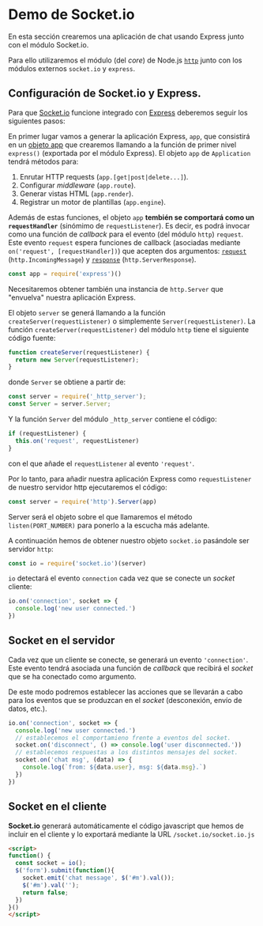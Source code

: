 # Demo de Socket.io
En esta sección crearemos una aplicación de chat usando Express junto con el módulo Socket.io.

Para ello utilizaremos el módulo (del _core_) de Node.js [`http`](https://nodejs.org/dist/latest-v6.x/docs/api/http.html) junto con los módulos externos `socket.io` y `express`.

## Configuración de Socket.io y Express.
Para que [Socket.io](Socket.io) funcione integrado con [Express](http://expressjs.com/) deberemos seguir los siguientes pasos:

En primer lugar vamos a generar la aplicación Express, `app`, que consistirá en un [objeto app](http://expressjs.com/en/4x/api.html#app) que crearemos llamando a la función de primer nivel `express()` (exportada por el módulo Express). El objeto `app` de `Application` tendrá métodos para:
1. Enrutar HTTP requests (`app.[get|post|delete...]`).
2. Configurar _middleware_ (`app.route`).
3. Generar vistas HTML (`app.render`).
4. Registrar un motor de plantillas (`app.engine`).

Además de estas funciones, el objeto `app` **tembién se comportará como un `requestHandler`** (sinómimo de `requestListener`). Es decir, es podrá invocar como una función de _callback_ para el evento (del módulo `http`) `request`. Este evento `request` espera funciones de callback (asociadas mediante `on('request', [requestHandler])`) que acepten dos argumentos: [`request`](https://nodejs.org/dist/latest-v6.x/docs/api/http.html#http_class_http_incomingmessage) (`http.IncomingMessage`) y [`response`](https://nodejs.org/dist/latest-v6.x/docs/api/http.html#http_class_http_serverresponse) (`http.ServerResponse`).

```javascript
const app = require('express')()
```
Necesitaremos obtener también una instancia de `http.Server` que "envuelva" nuestra aplicación Express.

El objeto `server` se generá llamando a la función `createServer(requestListener)` o simplemente `Server(requestListener)`.
La función `createServer(requestListener)` del módulo `http` tiene el siguiente código fuente:
```javascript
function createServer(requestListener) {
  return new Server(requestListener);
}
```
donde `Server` se obtiene a partir de: 
```javascript
const server = require('_http_server');
const Server = server.Server;
```

Y la función `Server` del módulo `_http_server` contiene el código:
```javascript
if (requestListener) {
  this.on('request', requestListener) 
}
``` 
con el que añade el `requestListener` al evento `'request'`.

Por lo tanto, para añadir nuestra aplicación Express como `requestListener` de nuestro servidor http ejecutaremos el código:
```javascript
const server = require('http').Server(app)
```
Server será el objeto sobre el que llamaremos el método `listen(PORT_NUMBER)` para ponerlo a la escucha más adelante.

A continuación hemos de obtener nuestro objeto `socket.io` pasándole ser servidor `http`:
```javascript
const io = require('socket.io')(server)
```

`io` detectará el evento `connection` cada vez que se conecte un _socket_ cliente:

```javascript
io.on('connection', socket => {
  console.log('new user connected.')
})
```

## Socket en el servidor
Cada vez que un cliente se conecte, se generará un evento `'connection'`. Este evento tendrá asociada una función de _callback_ que recibirá el _socket_ que se ha conectado como argumento.

De este modo podremos establecer las acciones que se llevarán a cabo para los eventos que se produzcan en el _socket_ (desconexión, envío de datos, etc.).
```javascript
io.on('connection', socket => {
  console.log('new user connected.')
  // establecemos el comportamieno frente a eventos del socket.
  socket.on('disconnect', () => console.log('user disconnected.'))
  // establecemos respuestas a los distintos mensajes del socket.
  socket.on('chat msg', (data) => {
    console.log(`from: ${data.user}, msg: ${data.msg}.`)
  })
})
```

## Socket en el cliente
**Socket.io** generará automáticamente el código javascript que hemos de incluir en el cliente y lo exportará mediante la URL `/socket.io/socket.io.js`
```html
<script>
function() {
  const socket = io();
  $('form').submit(function(){
    socket.emit('chat message', $('#m').val());
    $('#m').val('');
    return false;
  }) 
}()
</script>
```